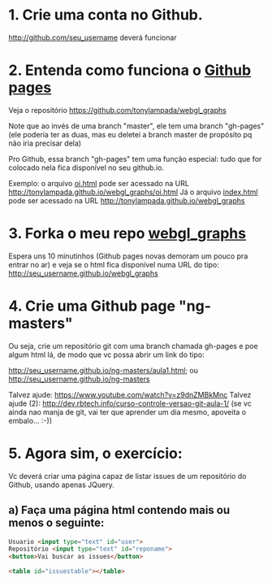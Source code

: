 # 1. Crie uma conta no Github.

http://github.com/seu_username deverá funcionar

# 2. Entenda como funciona o [Github pages](https://pages.github.com/)

Veja o repositório https://github.com/tonylampada/webgl_graphs

Note que ao invés de uma branch "master", ele tem uma branch "gh-pages" 
(ele poderia ter as duas, mas eu deletei a branch master de propósito pq 
não iria precisar dela)

Pro Github, essa branch "gh-pages" tem uma função especial: tudo que for 
colocado nela fica disponível no seu github.io.

Exemplo: o arquivo [oi.html](https://github.com/tonylampada/webgl_graphs/blob/gh-pages/oi.html) pode ser acessado na URL http://tonylampada.github.io/webgl_graphs/oi.html
Já o arquivo [index.html](https://github.com/tonylampada/webgl_graphs/blob/gh-pages/oi.html) pode ser acessado na URL http://tonylampada.github.io/webgl_graphs

# 3. Forka o meu repo [webgl_graphs](https://github.com/tonylampada/webgl_graphs)

Espera uns 10 minutinhos (Github pages novas demoram um pouco pra entrar no ar) e veja se o html fica disponível numa URL do tipo: http://seu_username.github.io/webgl_graphs

# 4. Crie uma Github page "ng-masters"

Ou seja, crie um repositório git com uma branch chamada gh-pages e poe algum html lá, de modo que vc possa abrir um link do tipo:

http://seu_username.github.io/ng-masters/aula1.html; ou
http://seu_username.github.io/ng-masters

Talvez ajude: https://www.youtube.com/watch?v=z9dnZMBkMnc
Talvez ajude (2): http://dev.rbtech.info/curso-controle-versao-git-aula-1/ (se vc ainda nao manja de git, vai ter que aprender um dia mesmo, apoveita o embalo... :-))

# 5. Agora sim, o exercício:

Vc deverá criar uma página capaz de listar issues de um repositório do Github, usando apenas JQuery.

## a) Faça uma página html contendo mais ou menos o seguinte:

```html
Usuario <input type="text" id="user">
Repositório <input type="text" id="reponame">
<button>Vai buscar as issues</button>

<table id="issuestable"></table>
```
